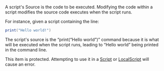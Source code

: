 A script's Source is the code to be executed. Modifying the code within a script modifies the source code executes when the script runs.

For instance, given a script containing the line:

```Lua
print("Hello world!")
``` 

The script's source is the “print(“Hello world”)” command because it is what will be executed when the script runs, leading to “Hello world” being printed in the command line.

This item is protected. Attempting to use it in a [Script](https://developer.roblox.com/en-us/api-reference/class/Script) or [LocalScript](https://developer.roblox.com/en-us/api-reference/class/LocalScript) will cause an error.